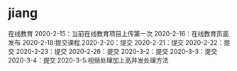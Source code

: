 # jiang
在线教育
2020-2-15：当前在线教育项目上传第一次
2020-2-16：在线教育页面发布
2020-2-18:提交课程
2020-2-20：提交
2020-2-21：提交
2020-2-22：提交
2020-2-23：提交
2020-2-26：提交
2020-3-2：提交
2020-3-3：提交
2020-3-4：提交
2020-3-5:视频处理加上高并发处理方法
